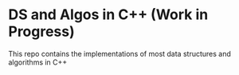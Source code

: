 # DS and Algos in C++ (Work in Progress)
This repo contains the implementations of most data structures and algorithms in C++
